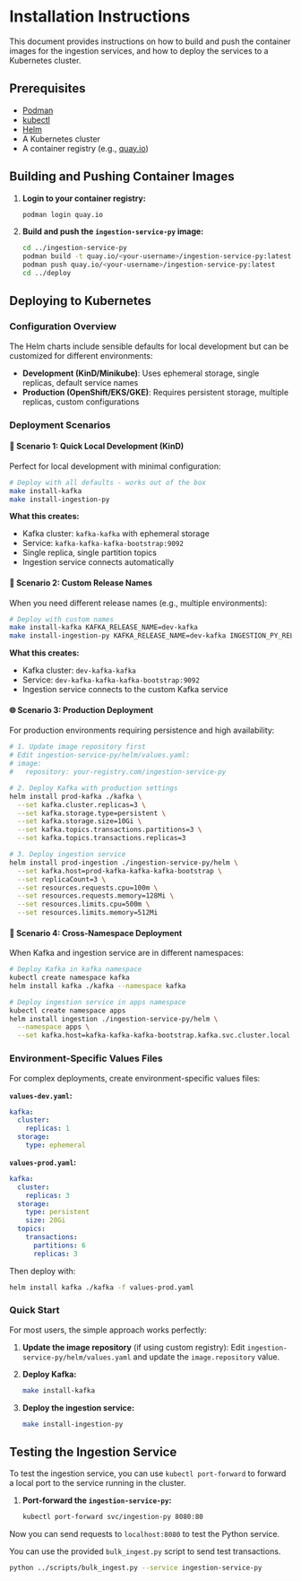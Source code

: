 # Installation Instructions

This document provides instructions on how to build and push the container images for the ingestion services, and how to deploy the services to a Kubernetes cluster.

## Prerequisites

*   [Podman](https://podman.io/getting-started/installation)
*   [kubectl](https://kubernetes.io/docs/tasks/tools/install-kubectl/)
*   [Helm](https://helm.sh/docs/intro/install/)
*   A Kubernetes cluster
*   A container registry (e.g., [quay.io](https://quay.io/))

## Building and Pushing Container Images

1.  **Login to your container registry:**

    ```bash
    podman login quay.io
    ```

2.  **Build and push the `ingestion-service-py` image:**

    ```bash
    cd ../ingestion-service-py
    podman build -t quay.io/<your-username>/ingestion-service-py:latest .
    podman push quay.io/<your-username>/ingestion-service-py:latest
    cd ../deploy
    ```



## Deploying to Kubernetes

### Configuration Overview

The Helm charts include sensible defaults for local development but can be customized for different environments:

- **Development (KinD/Minikube)**: Uses ephemeral storage, single replicas, default service names
- **Production (OpenShift/EKS/GKE)**: Requires persistent storage, multiple replicas, custom configurations

### Deployment Scenarios

#### 🚀 **Scenario 1: Quick Local Development (KinD)**

Perfect for local development with minimal configuration:

```bash
# Deploy with all defaults - works out of the box
make install-kafka
make install-ingestion-py
```

**What this creates:**
- Kafka cluster: `kafka-kafka` with ephemeral storage
- Service: `kafka-kafka-kafka-bootstrap:9092`
- Single replica, single partition topics
- Ingestion service connects automatically

#### 🏢 **Scenario 2: Custom Release Names**

When you need different release names (e.g., multiple environments):

```bash
# Deploy with custom names
make install-kafka KAFKA_RELEASE_NAME=dev-kafka
make install-ingestion-py KAFKA_RELEASE_NAME=dev-kafka INGESTION_PY_RELEASE_NAME=dev-ingestion
```

**What this creates:**
- Kafka cluster: `dev-kafka-kafka`  
- Service: `dev-kafka-kafka-kafka-bootstrap:9092`
- Ingestion service connects to the custom Kafka service

#### 🌐 **Scenario 3: Production Deployment**

For production environments requiring persistence and high availability:

```bash
# 1. Update image repository first
# Edit ingestion-service-py/helm/values.yaml:
# image:
#   repository: your-registry.com/ingestion-service-py

# 2. Deploy Kafka with production settings
helm install prod-kafka ./kafka \
  --set kafka.cluster.replicas=3 \
  --set kafka.storage.type=persistent \
  --set kafka.storage.size=10Gi \
  --set kafka.topics.transactions.partitions=3 \
  --set kafka.topics.transactions.replicas=3

# 3. Deploy ingestion service
helm install prod-ingestion ./ingestion-service-py/helm \
  --set kafka.host=prod-kafka-kafka-kafka-bootstrap \
  --set replicaCount=3 \
  --set resources.requests.cpu=100m \
  --set resources.requests.memory=128Mi \
  --set resources.limits.cpu=500m \
  --set resources.limits.memory=512Mi
```

#### 🔧 **Scenario 4: Cross-Namespace Deployment**

When Kafka and ingestion service are in different namespaces:

```bash
# Deploy Kafka in kafka namespace
kubectl create namespace kafka
helm install kafka ./kafka --namespace kafka

# Deploy ingestion service in apps namespace  
kubectl create namespace apps
helm install ingestion ./ingestion-service-py/helm \
  --namespace apps \
  --set kafka.host=kafka-kafka-kafka-bootstrap.kafka.svc.cluster.local
```

### Environment-Specific Values Files

For complex deployments, create environment-specific values files:

**`values-dev.yaml`:**
```yaml
kafka:
  cluster:
    replicas: 1
  storage:
    type: ephemeral
```

**`values-prod.yaml`:**
```yaml
kafka:
  cluster:
    replicas: 3
  storage:
    type: persistent
    size: 20Gi
  topics:
    transactions:
      partitions: 6
      replicas: 3
```

Then deploy with:
```bash
helm install kafka ./kafka -f values-prod.yaml
```

### Quick Start

For most users, the simple approach works perfectly:

1.  **Update the image repository** (if using custom registry):
    Edit `ingestion-service-py/helm/values.yaml` and update the `image.repository` value.

2.  **Deploy Kafka:**
    ```bash
    make install-kafka
    ```

3.  **Deploy the ingestion service:**
    ```bash
    make install-ingestion-py
    ```

## Testing the Ingestion Service

To test the ingestion service, you can use `kubectl port-forward` to forward a local port to the service running in the cluster.

1.  **Port-forward the `ingestion-service-py`:**

    ```bash
    kubectl port-forward svc/ingestion-py 8080:80
    ```

Now you can send requests to `localhost:8080` to test the Python service.

You can use the provided `bulk_ingest.py` script to send test transactions.

```bash
python ../scripts/bulk_ingest.py --service ingestion-service-py
```
